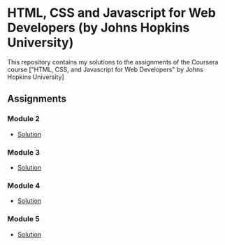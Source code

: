 # HTML, CSS and Javascript for Web Developers (by Johns Hopkins University)

This repository contains my solutions to the assignments of the Coursera course
["HTML, CSS, and Javascript for Web Developers" by Johns Hopkins University]

## Assignments

### Module 2
* [Solution](https://github.com/CodeWithSouma/HTML-CSS-JAVASCRIPT-PROJECT/tree/master/mod2_solution)

### Module 3
* [Solution](https://github.com/CodeWithSouma/HTML-CSS-JAVASCRIPT-PROJECT/tree/master/mod3_solution)

### Module 4
* [Solution](https://github.com/CodeWithSouma/HTML-CSS-JAVASCRIPT-PROJECT/tree/master/mod4_solution)

### Module 5
* [Solution](https://github.com/CodeWithSouma/HTML-CSS-JAVASCRIPT-PROJECT/tree/master/mod5_solution)
